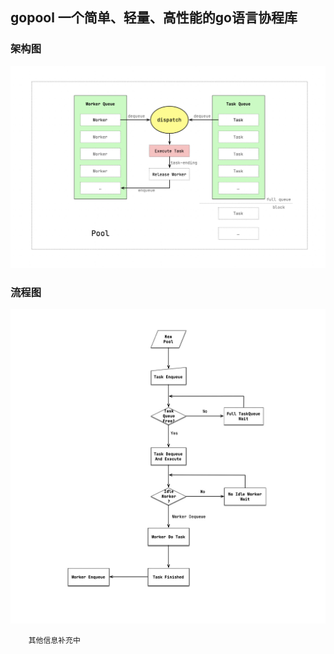 ## gopool 一个简单、轻量、高性能的go语言协程库

### 架构图
![avatar](./images/architecture.jpg)

### 流程图
![avatar](./images/flow.jpg)

```
    其他信息补充中
```
